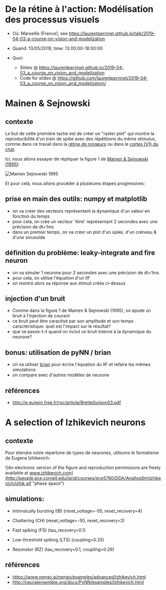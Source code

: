 # De la rétine à l'action: Modélisation des processus visuels

* Où: Marseille (France), see https://laurentperrinet.github.io/talk/2019-04-03-a-course-on-vision-and-modelization
* Quand: 13/05/2019, time: 13:00:00-18:00:00

* Quoi:
  * Slides @ https://laurentperrinet.github.io/2019-04-03_a_course_on_vision_and_modelization
  * Code for slides @ https://github.com/laurentperrinet/2019-04-03_a_course_on_vision_and_modelization/

# Mainen & Sejnowski

## contexte
Le but de cette première tache est de créer un "raster plot" qui montre la reproducibilité d'un train de spike avec des répétitions du même stimulus, comme dans ce travail dans la [rétine de rongeurs](https://laurentperrinet.github.io/2019-04-03_a_course_on_vision_and_modelization/#/1/3) ou dans le [cortex (V1) du chat](https://laurentperrinet.github.io/2019-04-03_a_course_on_vision_and_modelization/#/1/6).

Ici, nous allons essayer de répliquer la figure 1 de [Mainen & Sejnowski (1995)](http://citeseerx.ist.psu.edu/viewdoc/download?doi=10.1.1.299.8560&rep=rep1&type=pdf):

![Mainen Sejnowski 1995](http://i.stack.imgur.com/ixnrz.png "figure 1")

Et pour celà, nous allons procéder à plusieures étapes progressives:

## prise en main des outils: numpy et matplotlib

- on va créer des vecteurs représentant la dynamique d'un valeur en fonction du temps
- pour cela, on crée un vecteur `time' représentant 2 secondes avec une précision de dt=1ms
- dans un premier temps, on va créer un plot d'un spike, d'un créneau & d'une sinusoïde

## définition du problème: leaky-integrate and fire neuron

- on va simuler 1 neurone pour 2 secondes avec une précision de dt=1ms
- pour cela, on utilise l'équation d'un lIF
- on montre alors sa réponse aux stimuli créés ci-dessus

## injection d'un bruit

- Comme dans la figure 1 de Mainen & Sejnowski (1995), on ajoute un bruit à l'injection de courant
- ce bruit peut être caractisé par son amplitude et son temps caractéristique: quel est l'impact sur le résultat?
- que se passe-t-il quand on inclut un bruit interne à la dynamique du neurone?

## bonus: utilisation de pyNN / brian

- on va utiliser [brian](http://briansimulator.org/) pour écrire l'équation du lIF et refaire les mêmes simulations
- on compare avec d'autres modèles de neurone

## références

* http://e.guigon.free.fr/rsc/article/BretteGuigon03.pdf

# A selection of Izhikevich neurons

## contexte

Pour étendre notre répertoire de types de neurones, utilisons le formalisme de Eugene Izhikevich:

![An electronic version of the figure and reproduction permissions are freely available at www.izhikevich.com](http://people.ece.cornell.edu/land/courses/ece5760/DDA/AnallogSimIzhikevich/izhik.gif "phase space")

## simulations:

- Intrinsically bursting (IB) (reset_voltage=-55, reset_recovery=4)

- Chattering (CH) (reset_voltage=-50, reset_recovery=2)

- Fast spiking (FS) (tau_recovery=0.1)

- Low-threshold spiking (LTS) (coupling=0.25)

- Resonator (RZ) (tau_recovery=0.1, coupling=0.26)

## références

* https://www.nengo.ai/nengo/examples/advanced/izhikevich.html
* http://neuralensemble.org/docs/PyNN/examples/Izhikevich.html
